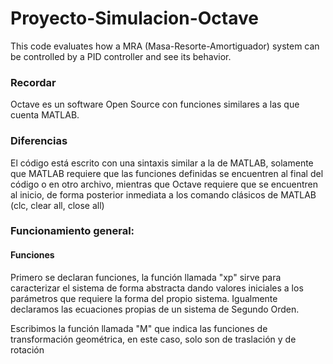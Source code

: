 # Proyecto-Simulacion-Octave
This code evaluates how a MRA (Masa-Resorte-Amortiguador) system can be controlled by a PID controller and see its behavior. 

### Recordar
Octave es un software Open Source con funciones similares a las que cuenta MATLAB. 

### Diferencias
El código está escrito con una sintaxis similar a la de MATLAB, solamente que MATLAB requiere que las funciones definidas se encuentren al final del código o en otro archivo, mientras que Octave requiere que se encuentren al inicio, de forma posterior inmediata a los comando clásicos de MATLAB (clc, clear all, close all) 


### Funcionamiento general: 
#### Funciones
Primero se declaran funciones, la función llamada "xp" sirve para caracterizar el sistema de forma abstracta dando valores iniciales a los parámetros que requiere la forma del propio sistema. Igualmente declaramos las ecuaciones propias de un sistema de Segundo Orden. 

Escribimos la función llamada "M" que indica las funciones de transformación geométrica, en este caso, solo son de traslación y de rotación















